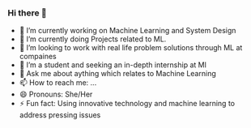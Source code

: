 ### Hi there 👋

- 🔭 I’m currently working on Machine Learning and System Design
- 🌱 I’m currently doing Projects related to ML.
- 👯 I’m looking to work with real life problem solutions through ML at compaines
- 🤔 I’m a student and seeking an in-depth internship at Ml
- 💬 Ask me about aything which relates to Machine Learning
- 📫 How to reach me: ...
- 😄 Pronouns: She/Her
- ⚡ Fun fact: Using innovative technology and machine learning to address pressing issues
  

